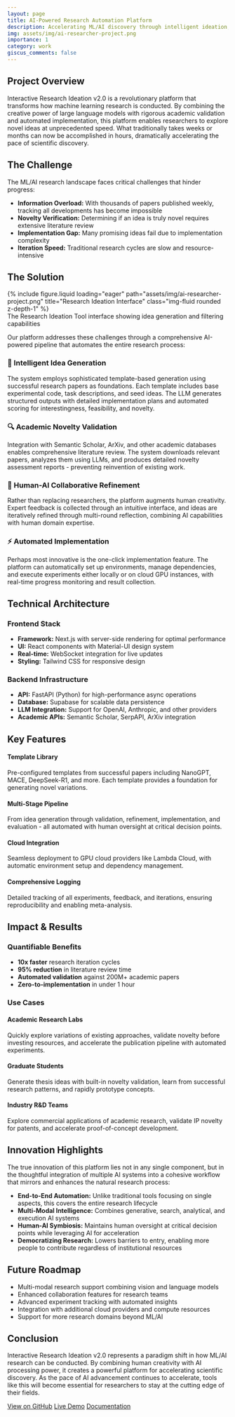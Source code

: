 ```yaml
---
layout: page
title: AI-Powered Research Automation Platform
description: Accelerating ML/AI discovery through intelligent ideation, validation, and implementation
img: assets/img/ai-researcher-project.png
importance: 1
category: work
giscus_comments: false
---
```


<h2>Project Overview</h2>
<p>
Interactive Research Ideation v2.0 is a revolutionary platform that transforms how machine learning research is conducted. By combining the creative power of large language models with rigorous academic validation and automated implementation, this platform enables researchers to explore novel ideas at unprecedented speed. What traditionally takes weeks or months can now be accomplished in hours, dramatically accelerating the pace of scientific discovery.
</p>

<h2>The Challenge</h2>
<p>
The ML/AI research landscape faces critical challenges that hinder progress:
</p>
<ul>
<li><strong>Information Overload:</strong> With thousands of papers published weekly, tracking all developments has become impossible</li>
<li><strong>Novelty Verification:</strong> Determining if an idea is truly novel requires extensive literature review</li>
<li><strong>Implementation Gap:</strong> Many promising ideas fail due to implementation complexity</li>
<li><strong>Iteration Speed:</strong> Traditional research cycles are slow and resource-intensive</li>
</ul>

<h2>The Solution</h2>

<div class="row">
    <div class="col-sm mt-3 mt-md-0">
        {% include figure.liquid loading="eager" path="assets/img/ai-researcher-project.png" title="Research Ideation Interface" class="img-fluid rounded z-depth-1" %}
    </div>
</div>
<div class="caption">
    The Research Ideation Tool interface showing idea generation and filtering capabilities
</div>

<p>
Our platform addresses these challenges through a comprehensive AI-powered pipeline that automates the entire research process:
</p>

<h3>🚀 Intelligent Idea Generation</h3>
<p>
The system employs sophisticated template-based generation using successful research papers as foundations. Each template includes base experimental code, task descriptions, and seed ideas. The LLM generates structured outputs with detailed implementation plans and automated scoring for interestingness, feasibility, and novelty.
</p>

<h3>🔍 Academic Novelty Validation</h3>
<p>
Integration with Semantic Scholar, ArXiv, and other academic databases enables comprehensive literature review. The system downloads relevant papers, analyzes them using LLMs, and produces detailed novelty assessment reports - preventing reinvention of existing work.
</p>

<h3>👥 Human-AI Collaborative Refinement</h3>
<p>
Rather than replacing researchers, the platform augments human creativity. Expert feedback is collected through an intuitive interface, and ideas are iteratively refined through multi-round reflection, combining AI capabilities with human domain expertise.
</p>

<h3>⚡ Automated Implementation</h3>
<p>
Perhaps most innovative is the one-click implementation feature. The platform can automatically set up environments, manage dependencies, and execute experiments either locally or on cloud GPU instances, with real-time progress monitoring and result collection.
</p>

<h2>Technical Architecture</h2>

<h3>Frontend Stack</h3>
<ul>
<li><strong>Framework:</strong> Next.js with server-side rendering for optimal performance</li>
<li><strong>UI:</strong> React components with Material-UI design system</li>
<li><strong>Real-time:</strong> WebSocket integration for live updates</li>
<li><strong>Styling:</strong> Tailwind CSS for responsive design</li>
</ul>

<h3>Backend Infrastructure</h3>
<ul>
<li><strong>API:</strong> FastAPI (Python) for high-performance async operations</li>
<li><strong>Database:</strong> Supabase for scalable data persistence</li>
<li><strong>LLM Integration:</strong> Support for OpenAI, Anthropic, and other providers</li>
<li><strong>Academic APIs:</strong> Semantic Scholar, SerpAPI, ArXiv integration</li>
</ul>

<h2>Key Features</h2>

<div class="row">
    <div class="col-sm-6">
        <h4>Template Library</h4>
        <p>Pre-configured templates from successful papers including NanoGPT, MACE, DeepSeek-R1, and more. Each template provides a foundation for generating novel variations.</p>
    </div>
    <div class="col-sm-6">
        <h4>Multi-Stage Pipeline</h4>
        <p>From idea generation through validation, refinement, implementation, and evaluation - all automated with human oversight at critical decision points.</p>
    </div>
</div>

<div class="row">
    <div class="col-sm-6">
        <h4>Cloud Integration</h4>
        <p>Seamless deployment to GPU cloud providers like Lambda Cloud, with automatic environment setup and dependency management.</p>
    </div>
    <div class="col-sm-6">
        <h4>Comprehensive Logging</h4>
        <p>Detailed tracking of all experiments, feedback, and iterations, ensuring reproducibility and enabling meta-analysis.</p>
    </div>
</div>

<h2>Impact & Results</h2>

<h3>Quantifiable Benefits</h3>
<ul>
<li><strong>10x faster</strong> research iteration cycles</li>
<li><strong>95% reduction</strong> in literature review time</li>
<li><strong>Automated validation</strong> against 200M+ academic papers</li>
<li><strong>Zero-to-implementation</strong> in under 1 hour</li>
</ul>

<h3>Use Cases</h3>

<h4>Academic Research Labs</h4>
<p>Quickly explore variations of existing approaches, validate novelty before investing resources, and accelerate the publication pipeline with automated experiments.</p>

<h4>Graduate Students</h4>
<p>Generate thesis ideas with built-in novelty validation, learn from successful research patterns, and rapidly prototype concepts.</p>

<h4>Industry R&D Teams</h4>
<p>Explore commercial applications of academic research, validate IP novelty for patents, and accelerate proof-of-concept development.</p>

<h2>Innovation Highlights</h2>

<p>
The true innovation of this platform lies not in any single component, but in the thoughtful integration of multiple AI systems into a cohesive workflow that mirrors and enhances the natural research process:
</p>

<ul>
<li><strong>End-to-End Automation:</strong> Unlike traditional tools focusing on single aspects, this covers the entire research lifecycle</li>
<li><strong>Multi-Modal Intelligence:</strong> Combines generative, search, analytical, and execution AI systems</li>
<li><strong>Human-AI Symbiosis:</strong> Maintains human oversight at critical decision points while leveraging AI for acceleration</li>
<li><strong>Democratizing Research:</strong> Lowers barriers to entry, enabling more people to contribute regardless of institutional resources</li>
</ul>

<h2>Future Roadmap</h2>

<ul>
<li>Multi-modal research support combining vision and language models</li>
<li>Enhanced collaboration features for research teams</li>
<li>Advanced experiment tracking with automated insights</li>
<li>Integration with additional cloud providers and compute resources</li>
<li>Support for more research domains beyond ML/AI</li>
</ul>

<h2>Conclusion</h2>

<p>
Interactive Research Ideation v2.0 represents a paradigm shift in how ML/AI research can be conducted. By combining human creativity with AI processing power, it creates a powerful platform for accelerating scientific discovery. As the pace of AI advancement continues to accelerate, tools like this will become essential for researchers to stay at the cutting edge of their fields.
</p>

<div class="row">
    <div class="col-sm mt-3 mt-md-0">
        <a href="https://github.com/yourusername/interactive-research-ideation" class="btn btn-primary">View on GitHub</a>
        <a href="#" class="btn btn-secondary">Live Demo</a>
        <a href="#" class="btn btn-info">Documentation</a>
    </div>
</div>